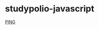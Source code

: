 # studypolio-javascript

[PING](https://docs.google.com/spreadsheets/d/17DX4_rHrxAzD3TLOxuq-ckuQHx5pjbzRVsKcCjnh8Ao/edit?usp=sharing)